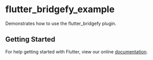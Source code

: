 # flutter_bridgefy_example

Demonstrates how to use the flutter_bridgefy plugin.

## Getting Started

For help getting started with Flutter, view our online
[documentation](https://flutter.io/).
